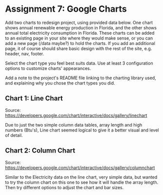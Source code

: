 # Assignment 7: Google Charts

Add two charts to redesign project, using provided data below. One chart shows annual renewable energy production in Florida, and the other shows annual total electricity consumption in Florida. These charts can be added to an existing page in your site where they would make sense, or you can add a new page (/data maybe?) to hold the charts. If you add an additional page, it of course should share basic design with the rest of the site, e.g. header, nav, footer.

Select the chart type you feel best suits data. Use at least 3 configuration options to customize charts' appearances.

Add a note to the project's README file linking to the charting library used, and explaining why you chose the chart types you did. 

## Chart 1: Line Chart

Source: https://developers.google.com/chart/interactive/docs/gallery/linechart

Due to just the two simple column data tables, array length and high numbers (Btu's), Line chart seemed logical to give it a better visual and level of detail.

## Chart 2: Column Chart

Source: https://developers.google.com/chart/interactive/docs/gallery/columnchart

Similar to the Electricity data on the line chart, very simple data, but wanted to try the column chart on this one to see how it will handle the array length. Then try different options to adjust the chart and bar sizes.

